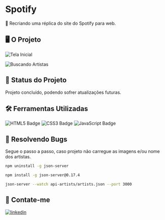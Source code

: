 # Spotify 
🎵 Recriando uma réplica do site do Spotify para web. 

## 🖥️ O Projeto

![Tela Inicial](https://media.discordapp.net/attachments/1075996497407123509/1201743095520043088/image.png?ex=65d427f9&is=65c1b2f9&hm=decc22e8545909786a2489a8519fb06b4b605e9790bd129655ff6d276ce74ccc&=&format=webp&quality=lossless&width=852&height=415)

![Buscando Artistas](https://media.discordapp.net/attachments/1075996497407123509/1201743276244213772/image.png?ex=65d42824&is=65c1b324&hm=4986bb2f927d3d04ad37789fbc09b0b93b464a974597f46496fc6e7491be4b4f&=&format=webp&quality=lossless&width=852&height=415)

## 📂 Status do Projeto

Projeto concluído, podendo sofrer atualizações futuras. 

## 🛠 Ferramentas Utilizadas
![HTML5 Badge](https://img.shields.io/badge/HTML5-E34F26?logo=html5&logoColor=fff&style=for-the-badge) ![CSS3 Badge](https://img.shields.io/badge/CSS3-1572B6?logo=css3&logoColor=fff&style=for-the-badge) ![JavaScript Badge](https://img.shields.io/badge/JavaScript-F7DF1E?logo=javascript&logoColor=000&style=for-the-badge)

## 🐞 Resolvendo Bugs
 
Segue o passo a passo, caso projeto não carregue as imagens e/ou nome dos artistas.

```bash
npm uninstall -g json-server

npm install -g json-server@0.17.4

json-server --watch api-artists/artists.json --port 3000
```

## 👥 Contate-me
[![linkedin](https://img.shields.io/badge/linkedin-0A66C2?style=for-the-badge&logo=linkedin&logoColor=white)](https://www.linkedin.com/)
